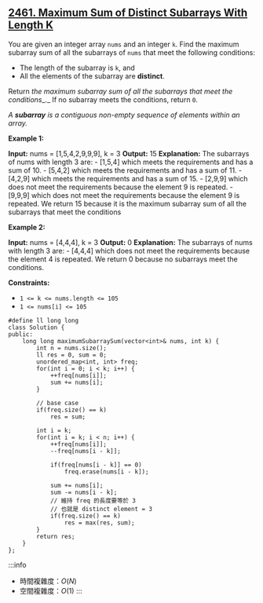 ## [2461\. Maximum Sum of Distinct Subarrays With Length K](https://leetcode.com/problems/maximum-sum-of-distinct-subarrays-with-length-k/)

You are given an integer array `nums` and an integer `k`. Find the maximum subarray sum of all the subarrays of `nums` that meet the following conditions:

-   The length of the subarray is `k`, and
-   All the elements of the subarray are **distinct**.

Return _the maximum subarray sum of all the subarrays that meet the conditions__._ If no subarray meets the conditions, return `0`.

_A **subarray** is a contiguous non-empty sequence of elements within an array._

**Example 1:**

**Input:** nums = \[1,5,4,2,9,9,9\], k = 3
**Output:** 15
**Explanation:** The subarrays of nums with length 3 are:
\- \[1,5,4\] which meets the requirements and has a sum of 10.
\- \[5,4,2\] which meets the requirements and has a sum of 11.
\- \[4,2,9\] which meets the requirements and has a sum of 15.
\- \[2,9,9\] which does not meet the requirements because the element 9 is repeated.
\- \[9,9,9\] which does not meet the requirements because the element 9 is repeated.
We return 15 because it is the maximum subarray sum of all the subarrays that meet the conditions

**Example 2:**

**Input:** nums = \[4,4,4\], k = 3
**Output:** 0
**Explanation:** The subarrays of nums with length 3 are:
\- \[4,4,4\] which does not meet the requirements because the element 4 is repeated.
We return 0 because no subarrays meet the conditions.

**Constraints:**

-   `1 <= k <= nums.length <= 105`
-   `1 <= nums[i] <= 105`

```cpp=
#define ll long long
class Solution {
public:
    long long maximumSubarraySum(vector<int>& nums, int k) {
        int n = nums.size();
        ll res = 0, sum = 0;
        unordered_map<int, int> freq;
        for(int i = 0; i < k; i++) {
            ++freq[nums[i]];
            sum += nums[i];
        }

        // base case
        if(freq.size() == k)
            res = sum;

        int i = k;
        for(int i = k; i < n; i++) {
            ++freq[nums[i]];
            --freq[nums[i - k]];

            if(freq[nums[i - k]] == 0)
                freq.erase(nums[i - k]);

            sum += nums[i];
            sum -= nums[i - k];
            // 維持 freq 的長度要等於 3
            // 也就是 distinct element = 3
            if(freq.size() == k)
                res = max(res, sum);
        }
        return res;
    }
};
```

:::info
- 時間複雜度：$O(N)$
- 空間複雜度：$O(1)$
:::

